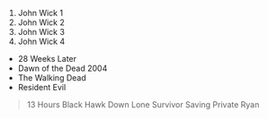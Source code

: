 1. John Wick 1
2. John Wick 2
3. John Wick 3
4. John Wick 4
- 28 Weeks Later
- Dawn of the Dead 2004
- The Walking Dead
- Resident Evil
> 13 Hours
> Black Hawk Down
> Lone Survivor
> Saving Private Ryan
